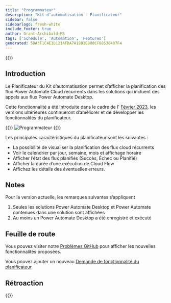 ```yaml
---
title: "Programmateur"
description: "Kit d’automatisation - Planificateur"
sidebar: false
sidebarlogo: fresh-white
include_footer: true
author: Grant-Archibald-MS
tags: ['Schedule', 'Automation', 'Features']
generated: 5DA3F1C4E1D121AFDA7A19B1E888CF88538487F4
---
```


{{<toc>}}

## Introduction

Le Planificateur du Kit d’automatisation permet d’afficher la planification des flux Power Automate Cloud récurrents dans les solutions qui incluent des appels aux flux Power Automate Desktop.

Cette fonctionnalité a été introduite dans le cadre de l' [Février 2023](/fr/releases/february-2023), les versions ultérieures continueront d’améliorer et de développer les fonctionnalités du planificateur.

{{<border>}}
![Programmateur](/images/schedule.png)
{{</border>}}

Les principales caractéristiques du planificateur sont les suivantes :

- La possibilité de visualiser la planification des flux cloud récurrents
- Voir le calendrier par jour, semaine, mois et affichage horaire
- Afficher l’état des flux planifiés (Succès, Échec ou Planifié)
- Afficher la durée d’une exécution de Cloud Flow
- Affichez les détails des éventuelles erreurs.

## Notes

Pour la version actuelle, les remarques suivantes s’appliquent

1. Seules les solutions Power Automate Desktop et Power Automate contenues dans une solution sont affichées
1. Au moins un Power Automate Desktop a été enregistré et exécuté

## Feuille de route

Vous pouvez visiter notre <a href="https://github.com/microsoft/powercat-automation-kit/issues?q=is%3Aissue+is%3Aopen+label%3Ascheduler" target="_blank">Problèmes GitHub</a> pour afficher les nouvelles fonctionnalités proposées.

Vous pouvez ajouter un nouveau <a href="https://github.com/microsoft/powercat-automation-kit/issues/new?assignees=&labels=automation-kit%2Cenhancement%2Cscheduler&template=2-automation-kit-feature.yml&title=%5BAutomation+Kit+-+Feature%5D%3A+FEATURE+TITLE" target="_blank">Demande de fonctionnalité du planificateur</a>

## Rétroaction

{{<questions name="/content/fr/features/scheduler.json" completed="Merci de nous avoir fait part de vos commentaires" showNavigationButtons="false" locale="fr">}}

